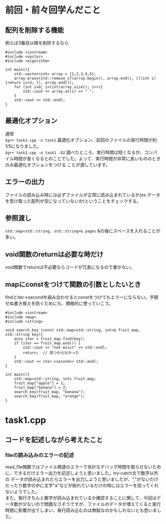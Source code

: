 # 前回・前々回学んだこと  
## 配列を削除する機能  
例えば3番目以降を削除するなら  
```
#include <iostream>
#include <vector>
#include <algorithm>

int main(){
	std::vector<int> array = {1,2,3,4,5};
	array.erase(std::remove_if(array.begin(), array.end(), [](int i) {return i>=3; }), array.end());
	for (int i=0; i<(int)array.size(); i++){
		std::cout << array.at(i) << " ";
	}
	std::cout << std::endl;
}
```
##  最適化オプション  
通常  
```$g++ task1.cpp -o task1```
最適化オプション、前回のファイルの実行時間が約1/5になりました。  
```$g++ task1.cpp -o task1 -O2```
調べたところ、実行時間は短くなるが、コンパイル時間が長くなるとのことでした。よって、実行時間が非常に長いもののときのみ最適化オプションをつける
ことが適しています。  
## エラーの出力  
ファイルの読み込み時には必ずファイルが正常に読み込まれているか(ex.データを受け取った配列が空になっていないか)ということをチェックする。  
## 参照渡し  
```std::map<std::string, std::string>& pages```
&の後にスペースを入れることが多い。  
## void関数のreturnは必要な時だけ  
void関数でreturnは不必要ならコードが冗長になるので書かない。
## mapにconstをつけて関数の引数としたいとき  
findとiter->secondを組み合わせるとconstをつけてもエラーにならない。予期せぬ書き換えを防ぐためにも、積極的に使っていこう。
```
#include <iostream>
#include <map>
#include <string>

void search_key (const std::map<std::string, int>& fruit_map, std::string key){
	auto iter = fruit_map.find(key);
	if (iter == fruit_map.end()) {
		std::cout << "not exist" << std::endl;
  		return;  // 見つからなかった
	}
	std::cout << iter->second<< std::endl;
}

int main(){
	std::map<std::string, int> fruit_map;
	fruit_map["apple"] = 1;
	fruit_map["banana"] = 2;
	search_key(fruit_map, "banana");
	search_key(fruit_map, "orange");
}
```
# task1.cpp  
## コードを記述しながら考えたこと  

### fileの読み込みのエラーの記述  
read_file関数ではファイル関連のエラーで余計なデバッグ時間を取らせないために、できるだけエラー出力を記述しようと思いました。try-catch文で数字以外の
データが読み込まれたらエラーを出力しようと思いましたが、","がないだけだったり数字の中に文字"a"などが紛れているだけの時にはエラーを拾ってくれないようでした。    
また、毎行きちんと数字が読み込まれているか確認することに関して、今回はデータ数が少ないので問題なさそうですが、ファイルのデータが増えてくると実行時間に影響が出てしまい、毎行読み込むのは無駄なのかもしれないとも思いました。
